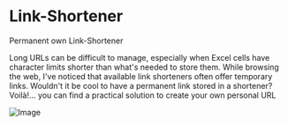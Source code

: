 # Link-Shortener
 Permanent own Link-Shortener

Long URLs can be difficult to manage, especially when Excel cells have character limits shorter than what's needed to store them. While browsing the web, I've noticed that available link shorteners often offer temporary links. Wouldn't it be cool to have a permanent link stored in a shortener? Voilà!... you can find a practical solution to create your own personal URL


![Image]([https://github.com/Alexanderh1988/EasyCopyPaste/blob/master/sample.png](https://github.com/Alexanderh1988/Permanent-Link-Shortener/blob/main/sample.png)?raw=true)

